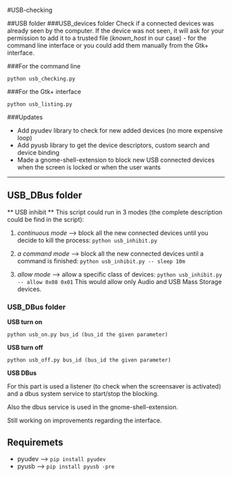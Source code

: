#USB-checking

##USB folder
###USB_devices folder
Check if a connected devices was already seen by the computer.
If the device was not seen, it will ask for your permission to add it
to a trusted file (*known_host* in our case) - for the command line interface or
you could add them manually from the Gtk+ interface.

###For the command line

```python usb_checking.py```

###For the Gtk+ interface

```python usb_listing.py```


###Updates
* Add pyudev library to check for new added devices (no more expensive loop)
* Add pyusb library to get the device descriptors, custom search and device binding
* Made a gnome-shell-extension to block new USB connected devices when the screen
is locked or when the user wants

---
## USB_DBus folder

** USB inhibit **
This script could run in 3 modes (the complete description could be find in the
script):

1. *continuous mode* --> block all the new connected devices until you decide
to kill the process:
```python usb_inhibit.py```

2. *a command mode* --> block all the new connected devices until a command
is finished:
```python usb_inhibit.py -- sleep 10m```

3. *allow mode* --> allow a specific class of devices:
```python usb_inhibit.py -- allow 0x08 0x01```
This would allow only Audio and USB Mass Storage devices.

### USB_DBus folder

**USB turn on**

```python usb_on.py bus_id (bus_id the given parameter)```

**USB turn off**

```python usb_off.py bus_id (bus_id the given parameter)```

**USB DBus**

For this part is used a listener (to check when the screensaver is activated)
and a dbus system service to start/stop the blocking.

Also the dbus service is used in the gnome-shell-extension.

Still working on improvements regarding the interface.

## Requiremets
* pyudev --> ```pip install pyudev```
* pyusb --> ```pip install pyusb -pre```

